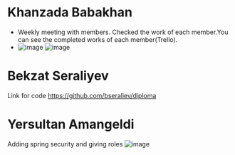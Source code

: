 # Khanzada Babakhan
* Weekly meeting with members. Checked the work of each member.You can see the completed works of each member(Trello).
* ![image](https://user-images.githubusercontent.com/78099157/166158052-c1d60f4a-fec8-48db-85f1-d659ea44c501.png)
![image](https://user-images.githubusercontent.com/78099157/166158067-8ddcb13e-3fa4-4e19-8dd7-b8cceab05807.png)

# Bekzat Seraliyev
Link for code https://github.com/bseraliev/diploma
# Yersultan Amangeldi
Adding spring security and giving roles
![image](https://user-images.githubusercontent.com/47381215/166237348-e799f248-1903-4ff8-bc99-df95b83ad940.png)

